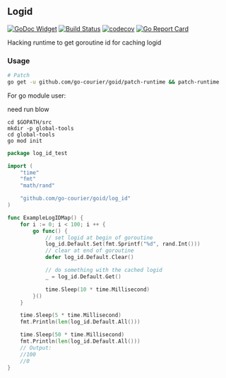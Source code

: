 ## Logid

[![GoDoc Widget](https://godoc.org/github.com/go-courier/goid/log_id?status.svg)](https://godoc.org/github.com/go-courier/goid/log_id)
[![Build Status](https://travis-ci.org/go-courier/goid.svg?branch=master)](https://travis-ci.org/go-courier/goid)
[![codecov](https://codecov.io/gh/go-courier/goid/branch/master/graph/badge.svg)](https://codecov.io/gh/go-courier/goid)
[![Go Report Card](https://goreportcard.com/badge/github.com/go-courier/goid)](https://goreportcard.com/report/github.com/go-courier/goid)

Hacking runtime to get goroutine id for caching logid 

### Usage

```bash
# Patch
go get -u github.com/go-courier/goid/patch-runtime && patch-runtime
```

For go module user:

need run blow

```
cd $GOPATH/src
mkdir -p global-tools
cd global-tools
go mod init
```


```go
package log_id_test

import (
	"time"
	"fmt"
	"math/rand"

	"github.com/go-courier/goid/log_id"
)

func ExampleLogIDMap() {
	for i := 0; i < 100; i ++ {
		go func() {
			// set logid at begin of goroutine
			log_id.Default.Set(fmt.Sprintf("%d", rand.Int()))
			// clear at end of goroutine
			defer log_id.Default.Clear()

			// do something with the cached logid
			_ = log_id.Default.Get()

			time.Sleep(10 * time.Millisecond)
		}()
	}

	time.Sleep(5 * time.Millisecond)
	fmt.Println(len(log_id.Default.All()))

	time.Sleep(50 * time.Millisecond)
	fmt.Println(len(log_id.Default.All()))
	// Output:
	//100
	//0
}
```
